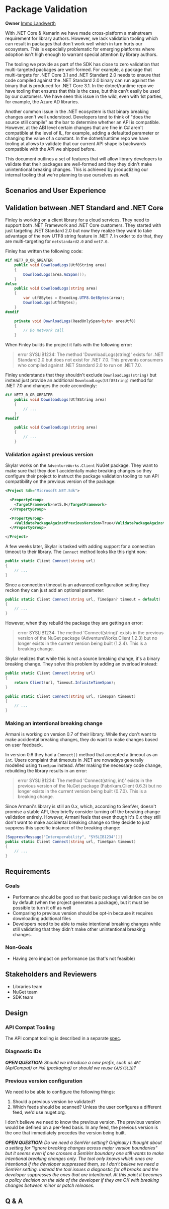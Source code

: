 # Package Validation

**Owner** [Immo Landwerth](https://github.com/terrajobst)

With .NET Core & Xamarin we have made cross-platform a mainstream requirement
for library authors. However, we lack validation tooling which can result in
packages that don't work well which in turn hurts our ecosystem. This is
especially problematic for emerging platforms where adoption isn't high enough
to warrant special attention by library authors.

The tooling we provide as part of the SDK has close to zero validation that
multi-targeted packages are well-formed. For example, a package that
multi-targets for .NET Core 3.1 and .NET Standard 2.0 needs to ensure that code
compiled against the .NET Standard 2.0 binary can run against the binary that is
produced for .NET Core 3.1. In the dotnet/runtime repo we have tooling that
ensures that this is the case, but this can't easily be used by our customers.
We have seen this issue in the wild, even with 1st parties, for example, the
Azure AD libraries.

Another common issue in the .NET ecosystem is that binary breaking changes
aren't well understood. Developers tend to think of "does the source still
compile" as the bar to determine whether an API is compatible. However, at the
ABI level certain changes that are fine in C# aren't compatible at the level of
IL, for example, adding a defaulted parameter or changing the value of a
constant. In the dotnet/runtime repo we have tooling at allows to validate that
our current API shape is backwards compatible with the API we shipped before.

This document outlines a set of features that will allow library developers to
validate that their packages are well-formed and they they didn't make
unintentional breaking changes. This is achieved by productizing our internal
tooling that we're planning to use ourselves as well.

## Scenarios and User Experience

## Validation between .NET Standard and .NET Core

Finley is working on a client library for a cloud services. They need to support
both .NET Framework and .NET Core customers. They started with just targeting
.NET Standard 2.0 but now they realize they want to take advantage of the new
UTF8 string feature in .NET 7. In order to do that, they are multi-targeting for
`netstandard2.0` and `net7.0`.

Finley has written the following code:

```C#
#if NET7_0_OR_GREATER
    public void DownloadLogs(Utf8String area)
    {
        DownloadLogs(area.AsSpan());
    }
#else
    public void DownloadLogs(string area)
    {
        var utf8Bytes = Encoding.UTF8.GetBytes(area);
        DownloadLogs(utf8Bytes);
    }
#endif

    private void DownloadLogs(ReadOnlySpan<byte> areaUtf8)
    {
        // Do network call
    }
```

When Finley builds the project it fails with the following error:

> error SYSLIB1234: The method 'DownloadLogs(string)' exists for .NET Standard
> 2.0 but does not exist for .NET 7.0. This prevents consumers who compiled
> against .NET Standard 2.0 to run on .NET 7.0.

Finley understands that they shouldn't exclude `DownloadLogs(string)` but
instead just provide an additional `DownloadLogs(Utf8String)` method for .NET
7.0 and changes the code accordingly:

```C#
#if NET7_0_OR_GREATER
    public void DownloadLogs(Utf8String area)
    {
        // ...
    }
#endif

    public void DownloadLogs(string area)
    {
        // ...
    }
```

### Validation against previous version

Skylar works on the `AdventureWorks.Client` NuGet package. They want to make
sure that they don't accidentally make breaking changes so they configure their
project to instruct the package validation tooling to run API compatibility on
the previous version of the package:

```XML
<Project Sdk="Microsoft.NET.Sdk">

  <PropertyGroup>
    <TargetFramework>net5.0</TargetFramework>
  </PropertyGroup>

  <PropertyGroup>
    <ValidatePackageAgainstPreviousVersion>True</ValidatePackageAgainstPreviousVersion>
  </PropertyGroup>

</Project>
```

A few weeks later, Skylar is tasked with adding support for a connection timeout
to their library. The `Connect` method looks like this right now:

```C#
public static Client Connect(string url)
{
    // ...
}
```

Since a connection timeout is an advanced configuration setting they reckon they
can just add an optional parameter:

```C#
public static Client Connect(string url, TimeSpan? timeout = default)
{
    // ...
}
```

However, when they rebuild the package they are getting an error:

> error SYSLIB1234: The method 'Connect(string)' exists in the previous version
> of the NuGet package (AdventureWorks.Client 1.2.3) but no longer exists in the
> current version being built (1.2.4). This is a breaking change.

Skylar realizes that while this is not a source breaking change, it's a binary
breaking change. They solve this problem by adding an overload instead:

```C#
public static Client Connect(string url)
{
    return Client(url, Timeout.InfiniteTimeSpan);
}

public static Client Connect(string url, TimeSpan timeout)
{
    // ...
}
```

### Making an intentional breaking change

Armani is working on version 0.7 of their library. While they don't want to make
accidental breaking changes, they do want to make changes based on user feedback.

In version 0.6 they had a `Connect()` method that accepted a timeout as an
`int`. Users complaint that timeouts in .NET are nowadays generally modelled
using `TimeSpan` instead. After making the necessary code change, rebuilding the
library results in an error:

> error SYSLIB1234: The method 'Connect(string, int)' exists in the previous
> version of the NuGet package (Fabrikam.Client 0.6.3) but no longer exists in
> the current version being built (0.7.0). This is a breaking change.

Since Armani's library is still an 0.x, which, according to SemVer, doesn't
promise a stable API, they briefly consider turning off the breaking change
validation entirely. However, Armani feels that even though it's 0.x they still
don't want to make accidental breaking change so they decide to just suppress
this specific instance of the breaking change:

```C#
[SuppressMessage("Interoperability", "SYSLIB1234")]]
public static Client Connect(string url, TimeSpan timeout)
{
    // ...
}
```

## Requirements

### Goals

* Performance should be good so that basic package validation can be on by
  default (when the project generates a package), but it must be possible to
  turn it off as well
* Comparing to previous version should be opt-in because it requires downloading
  additional files
* Developers need to be able to make intentional breaking changes while still
  validating that they didn't make other unintentional breaking changes.

### Non-Goals

* Having zero impact on performance (as that's not feasible)

## Stakeholders and Reviewers

* Libraries team
* NuGet team
* SDK team

## Design

### API Compat Tooling

The API compat tooling is described in a separate [spec][api-compat-spec].

### Diagnostic IDs

***OPEN QUESTION**: Should we introduce a new prefix, such as `APC` (ApiCompat)
or `PKG` (packaging) or should we reuse `CA`/`SYSLIB`?*

### Previous version configuration

We need to be able to configure the following things:

1. Should a previous version be validated?
2. Which feeds should be scanned? Unless the user configures a different feed,
   we'd use nuget.org.

I don't believe we need to know the previous version. The previous version would
be defined on a per-feed basis. In any feed, the previous version is the one
that immediately precedes the version being built.

***OPEN QUESTION**: Do we need a SemVer setting? Originally I thought about a
setting for "ignore breaking changes across major version boundaries" but it
seems even if one crosses a SemVer boundary one still wants to make intentional
breaking changes only. The tool only knows which ones are intentional if the
developer suppressed them, so I don't believe we need a SemVer setting. Instead
the tool issues a diagnostic for all breaks and the developer suppresses the
ones that are intentional. At this point it becomes a policy decision on the
side of the developer if they are OK with breaking changes between minor or
patch releases.*

## Q & A

[api-compat-spec]: https://github.com/dotnet/designs/pull/177